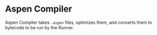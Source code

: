 # Aspen Compiler

Aspen Compiler takes `.aspen` files, optimizes them, and converts them to bytecode to be run by the Runner.
